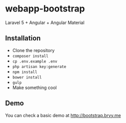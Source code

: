 # webapp-bootstrap
Laravel 5 + Angular + Angular Material

## Installation

* Clone the repository
* ```composer install```
* ```cp .env.example .env```
* ```php artisan key:generate```
* ```npm install```
* ```bower install```
* ```gulp```
* Make something cool

## Demo

You can check a basic demo at http://bootstrap.brvy.me
